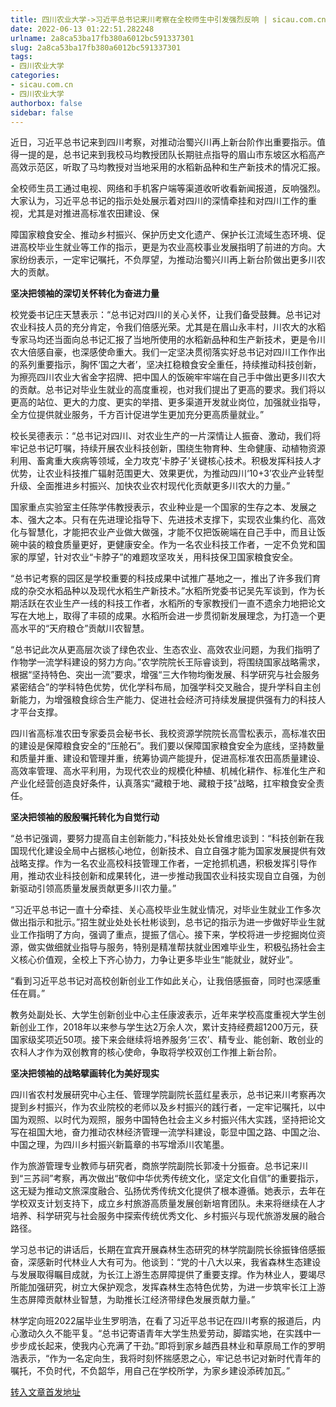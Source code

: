 ```yaml
---
title: 四川农业大学->习近平总书记来川考察在全校师生中引发强烈反响 | sicau.com.cn
date: 2022-06-13 01:22:51.282248
urlname: 2a8ca53ba17fb380a6012bc591337301
slug: 2a8ca53ba17fb380a6012bc591337301
tags: 
- 四川农业大学
categories:
- sicau.com.cn
- 四川农业大学
authorbox: false
sidebar: false
---
```

近日，习近平总书记来到四川考察，对推动治蜀兴川再上新台阶作出重要指示。值得一提的是，总书记来到我校马均教授团队长期驻点指导的眉山市东坡区水稻高产高效示范区，听取了马均教授对当地采用的水稻新品种和生产新技术的情况汇报。  

全校师生员工通过电视、网络和手机客户端等渠道收听收看新闻报道，反响强烈。大家认为，习近平总书记的指示处处展示着对四川的深情牵挂和对四川工作的重视，尤其是对推进高标准农田建设、保
<!--more-->
障国家粮食安全、推动乡村振兴、保护历史文化遗产、保护长江流域生态环境、促进高校毕业生就业等工作的指示，更是为农业高校事业发展指明了前进的方向。大家纷纷表示，一定牢记嘱托，不负厚望，为推动治蜀兴川再上新台阶做出更多川农大的贡献。

**坚决把领袖的深切关怀转化为奋进力量**

校党委书记庄天慧表示：“总书记对四川的关心关怀，让我们备受鼓舞。总书记对农业科技人员的充分肯定，令我们倍感光荣。尤其是在眉山永丰村，川农大的水稻专家马均还当面向总书记汇报了当地所使用的水稻新品种和生产新技术，更是令川农大倍感自豪，也深感使命重大。我们一定坚决贯彻落实好总书记对四川工作作出的系列重要指示，胸怀‘国之大者’，坚决扛稳粮食安全重任，持续推动科技创新，为擦亮四川农业大省金字招牌、把中国人的饭碗牢牢端在自己手中做出更多川农大的贡献。总书记对毕业生就业的高度重视，也对我们提出了更高的要求。我们将以更高的站位、更大的力度、更实的举措、更多渠道开发就业岗位，加强就业指导，全方位提供就业服务，千方百计促进学生更加充分更高质量就业。”

校长吴德表示：“总书记对四川、对农业生产的一片深情让人振奋、激动，我们将牢记总书记叮嘱，持续开展农业科技创新，围绕生物育种、生命健康、动植物资源利用、畜禽重大疾病等领域，全力攻克‘卡脖子’关键核心技术。积极发挥科技人才优势，让农业科技推广辐射范围更大、效果更优，为推动四川‘10+3’农业产业转型升级、全面推进乡村振兴、加快农业农村现代化贡献更多川农大的力量。”

国家重点实验室主任陈学伟教授表示，农业种业是一个国家的生存之本、发展之本、强大之本。只有在先进理论指导下、先进技术支撑下，实现农业集约化、高效化与智慧化，才能把农业产业做大做强，才能不仅把饭碗端在自己手中，而且让饭碗中装的粮食质量更好，更健康安全。作为一名农业科技工作者，一定不负党和国家的厚望，针对农业“卡脖子”的难题攻坚攻关，用科技保卫国家粮食安全。

“总书记考察的园区是学校重要的科技成果中试推广基地之一，推出了许多我们育成的杂交水稻品种以及现代水稻生产新技术。”水稻所党委书记吴先军谈到，作为长期活跃在农业生产一线的科技工作者，水稻所的专家教授们一直不遗余力地把论文写在大地上，取得了丰硕的成果。水稻所会进一步贯彻新发展理念，为打造一个更高水平的“天府粮仓”贡献川农智慧。

“总书记此次从更高层次谈了绿色农业、生态农业、高效农业问题，为我们指明了作物学一流学科建设的努力方向。”农学院院长王际睿谈到，将围绕国家战略需求，根据“坚持特色、突出一流”要求，增强“三大作物均衡发展、科学研究与社会服务紧密结合”的学科特色优势，优化学科布局，加强学科交叉融合，提升学科自主创新能力，为增强粮食综合生产能力、促进社会经济可持续发展提供强有力的科技人才平台支撑。

四川省高标准农田专家委员会秘书长、我校资源学院院长高雪松表示，高标准农田的建设是保障粮食安全的“压舱石”。我们要以保障国家粮食安全为底线，坚持数量和质量并重、建设和管理并重，统筹协调产能提升，促进高标准农田高质量建设、高效率管理、高水平利用，为现代农业的规模化种植、机械化耕作、标准化生产和产业化经营创造良好条件，认真落实“藏粮于地、藏粮于技”战略，扛牢粮食安全责任。

**坚决把领袖的殷殷嘱托转化为自觉行动**

“总书记强调，要努力提高自主创新能力，”科技处处长曾维忠谈到：“科技创新在我国现代化建设全局中占据核心地位，创新技术、自立自强才能为国家发展提供有效战略支撑。作为一名农业高校科技管理工作者，一定抢抓机遇，积极发挥引导作用，推动农业科技创新和成果转化，进一步推动我国农业科技实现自立自强，为创新驱动引领高质量发展贡献更多川农力量。”

“习近平总书记一直十分牵挂、关心高校毕业生就业情况，对毕业生就业工作多次做出指示和批示。”招生就业处处长杜彬谈到，总书记的指示为进一步做好毕业生就业工作指明了方向，强调了重点，提振了信心。接下来，学校将进一步挖掘岗位资源，做实做细就业指导与服务，特别是精准帮扶就业困难毕业生，积极弘扬社会主义核心价值观，全校上下齐心协力，力争让更多毕业生“能就业，就好业”。

“看到习近平总书记对高校创新创业工作如此关心，让我倍感振奋，同时也深感重任在肩。”

教务处副处长、大学生创新创业中心主任康波表示，近年来学校高度重视大学生创新创业工作，2018年以来参与学生达2万余人次，累计支持经费超1200万元，获国家级奖项近50项。接下来会继续将培养服务‘三农’、精专业、能创新、敢创业的农科人才作为双创教育的核心使命，争取将学校双创工作推上新台阶。

**坚决把领袖的战略擘画转化为美好现实**

四川省农村发展研究中心主任、管理学院副院长蓝红星表示，总书记来川考察再次提到乡村振兴，作为农业院校的老师以及乡村振兴的践行者，一定牢记嘱托，以中国为观照、以时代为观照，服务中国特色社会主义乡村振兴伟大实践，坚持把论文写在祖国大地，奋力推动农林经济管理一流学科建设，彰显中国之路、中国之治、中国之理，为四川乡村振兴新篇章的书写增添川农笔墨。

作为旅游管理专业教师与研究者，商旅学院副院长郭凌十分振奋。总书记来川到“三苏祠”考察，再次做出“敬仰中华优秀传统文化，坚定文化自信”的重要指示，这无疑为推动文旅深度融合、弘扬优秀传统文化提供了根本遵循。她表示，去年在学校双支计划支持下，成立乡村旅游高质量发展创新培育团队。未来将继续在人才培养、科学研究与社会服务中探索传统优秀文化、乡村振兴与现代旅游发展的融合路径。

学习总书记的讲话后，长期在宜宾开展森林生态研究的林学院副院长徐振锋倍感振奋，深感新时代林业人大有可为。他谈到：“党的十八大以来，我省森林生态建设与发展取得瞩目成就，为长江上游生态屏障提供了重要支撑。作为林业人，要竭尽所能加强研究，树立大保护观念，发挥森林生态特色优势，为进一步筑牢长江上游生态屏障贡献林业智慧，为助推长江经济带绿色发展贡献力量。”

林学定向班2022届毕业生罗明浩，在看了习近平总书记在四川考察的报道后，内心激动久久不能平复。“总书记寄语青年大学生热爱劳动，脚踏实地，在实践中一步步成长起来，使我内心充满了干劲。”即将到家乡越西县林业和草原局工作的罗明浩表示，“作为一名定向生，我将时刻怀揣感恩之心，牢记总书记对新时代青年的嘱托，不负时代，不负韶华，用自己在学校所学，为家乡建设添砖加瓦。”



[转入文章首发地址](https://news.sicau.edu.cn/info/1135/68302.htm)
